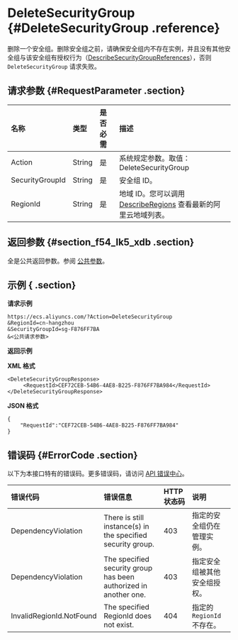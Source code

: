 # DeleteSecurityGroup {#DeleteSecurityGroup .reference}

删除一个安全组。删除安全组之前，请确保安全组内不存在实例，并且没有其他安全组与该安全组有授权行为（[DescribeSecurityGroupReferences](intl.zh-CN/API参考/安全组/DescribeSecurityGroupReferences.md#)），否则 `DeleteSecurityGroup` 请求失败。

## 请求参数 {#RequestParameter .section}

|名称|类型|是否必需|描述|
|:-|:-|:---|:-|
|Action|String|是|系统规定参数。取值：DeleteSecurityGroup|
|SecurityGroupId|String|是|安全组 ID。|
|RegionId|String|是|地域 ID。您可以调用 [DescribeRegions](intl.zh-CN/API参考/地域/DescribeRegions.md#) 查看最新的阿里云地域列表。|

## 返回参数 {#section_f54_lk5_xdb .section}

全是公共返回参数。参阅 [公共参数](intl.zh-CN/API参考/调用方式/公共参数.md#commonResponseParameters)。

## 示例 { .section}

**请求示例** 

```
https://ecs.aliyuncs.com/?Action=DeleteSecurityGroup
&RegionId=cn-hangzhou
&SecurityGroupId=sg-F876FF7BA
&<公共请求参数>
```

**返回示例** 

**XML 格式**

```
<DeleteSecurityGroupResponse>
     <RequestId>CEF72CEB-54B6-4AE8-B225-F876FF7BA984</RequestId>
</DeleteSecurityGroupResponse>
```

 **JSON 格式** 

```
{
    "RequestId":"CEF72CEB-54B6-4AE8-B225-F876FF7BA984"
}
```

## 错误码 {#ErrorCode .section}

以下为本接口特有的错误码。更多错误码，请访问 [API 错误中心](https://error-center.alibabacloud.com/status/product/Ecs)。

|错误代码|错误信息|HTTP 状态码|说明|
|:---|:---|:-------|:-|
|DependencyViolation|There is still instance\(s\) in the specified security group.|403|指定的安全组仍在管理实例。|
|DependencyViolation|The specified security group has been authorized in another one.|403|指定安全组被其他安全组授权。|
|InvalidRegionId.NotFound|The specified RegionId does not exist.|404|指定的 `RegionId` 不存在。|

